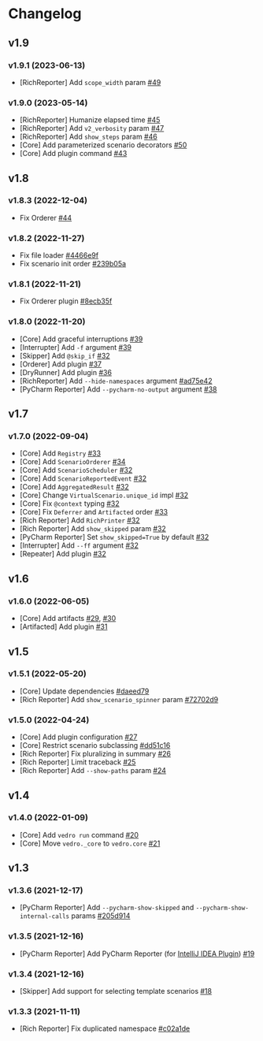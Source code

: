 # Changelog

## v1.9

### v1.9.1 (2023-06-13)

- [RichReporter] Add `scope_width` param [#49](https://github.com/vedro-universe/vedro/pull/49)

### v1.9.0 (2023-05-14)

- [RichReporter] Humanize elapsed time [#45](https://github.com/vedro-universe/vedro/pull/45)
- [RichReporter] Add `v2_verbosity` param [#47](https://github.com/vedro-universe/vedro/pull/47)
- [RichReporter] Add `show_steps` param [#46](https://github.com/vedro-universe/vedro/pull/46)
- [Core] Add parameterized scenario decorators [#50](https://github.com/vedro-universe/vedro/pull/50)
- [Core] Add plugin command [#43](https://github.com/vedro-universe/vedro/pull/43)

## v1.8

### v1.8.3 (2022-12-04)

- Fix Orderer [#44](https://github.com/vedro-universe/vedro/pull/44)

### v1.8.2 (2022-11-27)

- Fix file loader [#4466e9f](https://github.com/vedro-universe/vedro/commit/4466e9f0b3bb036f836851fb22e754022fb8c795)
- Fix scenario init order [#239b05a](https://github.com/vedro-universe/vedro/commit/239b05a40847ce51306b991064cfd812f8db9bbb)

### v1.8.1 (2022-11-21)

- Fix Orderer plugin [#8ecb35f](https://github.com/vedro-universe/vedro/commit/8ecb35f44ae54ef343e38c21238ede24dcc91545)

### v1.8.0 (2022-11-20)

- [Core] Add graceful interruptions [#39](https://github.com/vedro-universe/vedro/pull/39)
- [Interrupter] Add `-f` argument [#39](https://github.com/vedro-universe/vedro/pull/39)
- [Skipper] Add `@skip_if` [#32](https://github.com/vedro-universe/vedro/pull/42)
- [Orderer] Add plugin [#37](https://github.com/vedro-universe/vedro/pull/37)
- [DryRunner] Add plugin [#36](https://github.com/vedro-universe/vedro/pull/36)
- [RichReporter] Add `--hide-namespaces` argument [#ad75e42](https://github.com/vedro-universe/vedro/commit/ad75e42a71d032669da61e14b4eccf3119261683)
- [PyCharm Reporter] Add `--pycharm-no-output` argument [#38](https://github.com/vedro-universe/vedro/pull/38)


## v1.7

### v1.7.0 (2022-09-04)

- [Core] Add `Registry` [#33](https://github.com/vedro-universe/vedro/pull/33)
- [Core] Add `ScenarioOrderer` [#34](https://github.com/vedro-universe/vedro/pull/34)
- [Core] Add `ScenarioScheduler` [#32](https://github.com/vedro-universe/vedro/pull/32)
- [Core] Add `ScenarioReportedEvent` [#32](https://github.com/vedro-universe/vedro/pull/32)
- [Core] Add `AggregatedResult` [#32](https://github.com/vedro-universe/vedro/pull/32)
- [Core] Change `VirtualScenario.unique_id` impl [#32](https://github.com/vedro-universe/vedro/pull/32)
- [Core] Fix `@context` typing [#32](https://github.com/vedro-universe/vedro/pull/32)
- [Core] Fix `Deferrer` and `Artifacted` order [#33](https://github.com/vedro-universe/vedro/pull/33)
- [Rich Reporter] Add `RichPrinter` [#32](https://github.com/vedro-universe/vedro/pull/32)
- [Rich Reporter] Add `show_skipped` param [#32](https://github.com/vedro-universe/vedro/pull/32)
- [PyCharm Reporter] Set `show_skipped=True` by default [#32](https://github.com/vedro-universe/vedro/pull/32)
- [Interrupter] Add `--ff` argument [#32](https://github.com/vedro-universe/vedro/pull/32)
- [Repeater] Add plugin [#32](https://github.com/vedro-universe/vedro/pull/32)


## v1.6

### v1.6.0 (2022-06-05)

- [Core] Add artifacts [#29](https://github.com/vedro-universe/vedro/pull/29), [#30](https://github.com/vedro-universe/vedro/pull/30)
- [Artifacted] Add plugin [#31](https://github.com/vedro-universe/vedro/pull/31)


## v1.5

### v1.5.1 (2022-05-20)

- [Core] Update dependencies [#daeed79](https://github.com/vedro-universe/vedro/commit/daeed79e61b475e63c9df74b92460246b83605e6)
- [Rich Reporter] Add `show_scenario_spinner` param [#72702d9](https://github.com/vedro-universe/vedro/commit/72702d9270cdac3c3efb1140a9e70e95d337b585)

### v1.5.0 (2022-04-24)

- [Core] Add plugin configuration [#27](https://github.com/vedro-universe/vedro/pull/27)
- [Core] Restrict scenario subclassing [#dd51c16](https://github.com/vedro-universe/vedro/commit/dd51c16400993d0fe1fd34bba57edff710ac2638)
- [Rich Reporter] Fix pluralizing in summary [#26](https://github.com/vedro-universe/vedro/pull/26)
- [Rich Reporter] Limit traceback [#25](https://github.com/vedro-universe/vedro/pull/25)
- [Rich Reporter] Add `--show-paths` param [#24](https://github.com/vedro-universe/vedro/pull/24)


## v1.4

### v1.4.0 (2022-01-09)

- [Core] Add `vedro run` command [#20](https://github.com/vedro-universe/vedro/pull/20)
- [Core] Move `vedro._core` to `vedro.core` [#21](https://github.com/vedro-universe/vedro/pull/21)


## v1.3

### v1.3.6 (2021-12-17)

- [PyCharm Reporter] Add `--pycharm-show-skipped` and `--pycharm-show-internal-calls` params [#205d914](https://github.com/vedro-universe/vedro/commit/205d9140caefc6d10781043cf78f42ab7c226966)

### v1.3.5 (2021-12-16)

- [PyCharm Reporter] Add PyCharm Reporter (for [IntelliJ IDEA Plugin](https://plugins.jetbrains.com/plugin/18227-vedro)) [#19](https://github.com/vedro-universe/vedro/pull/19)

### v1.3.4 (2021-12-16)

- [Skipper] Add support for selecting template scenarios [#18](https://github.com/vedro-universe/vedro/pull/18)

### v1.3.3 (2021-11-11)

- [Rich Reporter] Fix duplicated namespace [#c02a1de](https://github.com/vedro-universe/vedro/commit/c02a1de6a4626a39fb3653ff3f204dceec5430e9)
